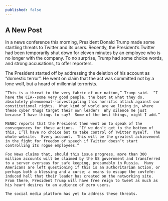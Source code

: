 ```yaml
---
published: false
---
```

## A New Post
In a news conference this morning, President Donald Trump made some startling threats to Twitter and its users.  Recently, the President’s Twitter had been temporarily shut down for eleven minutes by an employee who is no longer with the company.  To no surprise, Trump had some choice words, and strong accusations, to offer reporters.

The President started off by addressing the deletion of his account as “domestic terror”.  He went on claim that the act was committed not by a lone wolf, but a hoard of millennial terrorists.

	“This is a threat to the very fabric of our nation,” Trump said.  “I have the CIA--some very good people, the best at what they do, absolutely phenomenal--investigating this horrific attack against our constitutional rights.  What kind of world are we living in, where these cyber thugs target their own leader?  Why silence me just because I have things to say?  Some of the best things, might I add.”

	MSNBC reports that the President then went on to speak of the consequences for these actions.  “If we don’t get to the bottom of this, I’ll have no choice but to take control of Twitter myself.  The whole website.  Every account.  This will be the greatest achievement in the fight for freedom of speech if Twitter doesn’t start controlling its rogue employees.”

	Fox News claims that, should this issue progress, more than 300 million accounts will be claimed by the US government and transferred to a server overseas for safe keeping, presumably in Russia.  Many Americans are left questioning if this is an authoritarian action, or perhaps both a blessing and a curse; a means to escape the covfefe-induced hell that their leader has created on the networking site.  From there, President Trump will have free reign to tweet as much as his heart desires to an audience of zero users.

	The social media platform has yet to address these threats.


